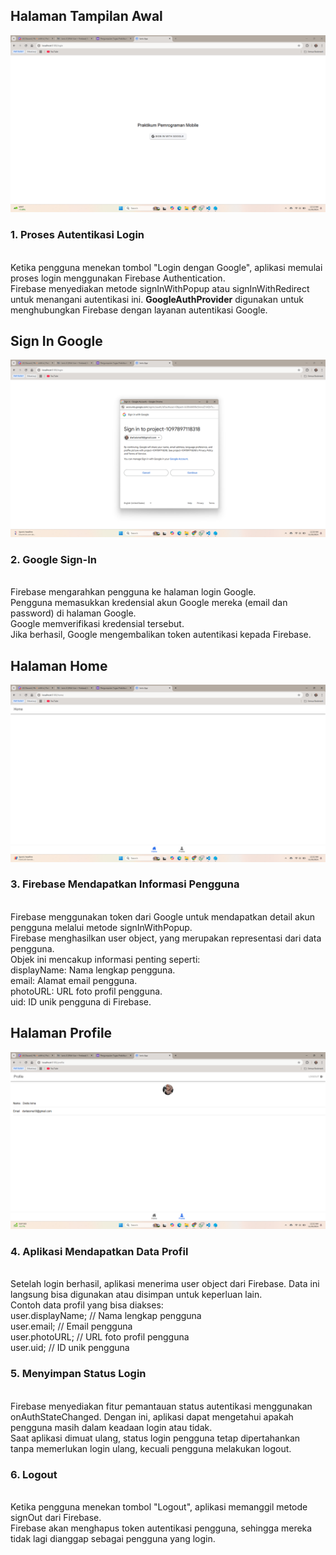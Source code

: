 ## Halaman Tampilan Awal
![Lampiran Tampilan Awal](tampilan_awal.png)
### 1. Proses Autentikasi Login
</br>Ketika pengguna menekan tombol "Login dengan Google", aplikasi memulai proses login menggunakan Firebase Authentication.
</br>Firebase menyediakan metode signInWithPopup atau signInWithRedirect untuk menangani autentikasi ini. **GoogleAuthProvider** digunakan untuk menghubungkan Firebase dengan layanan autentikasi Google.

## Sign In Google
![Lampiran Sign In Googlel](sign_in.png)
### 2. Google Sign-In
</br>Firebase mengarahkan pengguna ke halaman login Google.
</br>Pengguna memasukkan kredensial akun Google mereka (email dan password) di halaman Google.
</br>Google memverifikasi kredensial tersebut.
</br>Jika berhasil, Google mengembalikan token autentikasi kepada Firebase.

## Halaman Home
![Lampiran Tampilan Homel](home.png)
### 3. Firebase Mendapatkan Informasi Pengguna
</br>Firebase menggunakan token dari Google untuk mendapatkan detail akun pengguna melalui metode signInWithPopup.
</br>Firebase menghasilkan user object, yang merupakan representasi dari data pengguna.
</br>Objek ini mencakup informasi penting seperti:
</br>displayName: Nama lengkap pengguna.
</br>email: Alamat email pengguna.
</br>photoURL: URL foto profil pengguna.
</br>uid: ID unik pengguna di Firebase.

## Halaman Profile
![Lampiran Tampilan Profile](profile.png)
### 4. Aplikasi Mendapatkan Data Profil
</br>Setelah login berhasil, aplikasi menerima user object dari Firebase. Data ini langsung bisa digunakan atau disimpan untuk keperluan lain.
</br>Contoh data profil yang bisa diakses:
</br>user.displayName; // Nama lengkap pengguna
</br>user.email;       // Email pengguna
</br>user.photoURL;    // URL foto profil pengguna
</br>user.uid;         // ID unik pengguna

### 5. Menyimpan Status Login
</br>Firebase menyediakan fitur pemantauan status autentikasi menggunakan onAuthStateChanged. Dengan ini, aplikasi dapat mengetahui apakah pengguna masih dalam keadaan login atau tidak.
</br>Saat aplikasi dimuat ulang, status login pengguna tetap dipertahankan tanpa memerlukan login ulang, kecuali pengguna melakukan logout.

### 6. Logout
</br>Ketika pengguna menekan tombol "Logout", aplikasi memanggil metode signOut dari Firebase.
</br>Firebase akan menghapus token autentikasi pengguna, sehingga mereka tidak lagi dianggap sebagai pengguna yang login.
